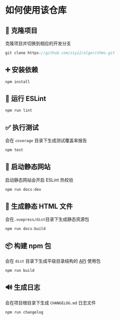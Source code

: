 # 如何使用该仓库

## :tada: 克隆项目

克隆项目并切换到相应的开发分支

```javascript
git clone https://github.com/ziyi2/algorithms.git
```

## :heavy_plus_sign: 安装依赖

```javascript
npm install
```

## :rotating_light: 运行 ESLint

```javascript
npm run lint
```

## :white_check_mark: 执行测试

会在 `coverage` 目录下生成测试覆盖率报告

```javascript
npm test
```

## :construction: 启动静态网站

启动静态网站会开启 ESLint 热校验

```javascript
npm run docs:dev
```

## :bookmark: 生成静态 HTML 文件

会在`.vuepress/dist`目录下生成静态资源包

```javascript
npm run docs:build
```

<!-- ## :rocket: 部署

生成静态 HTML 文件并更新到远程的`gh-pages`分支上

```javascript
npm run deploy
``` -->

## :package: 构建 npm 包

会在 `dist` 目录下生成平级目录结构的 [API](/algorithms/api/_comparator) 使用包

```javascript
npm run build
```

## :loud_sound: 生成日志

会在项目根目录下生成 `CHANGELOG.md` 日志文件

```javascript
npm run changelog
```
